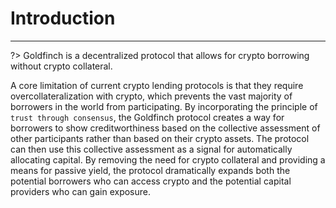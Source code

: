 # Introduction
---

?> Goldfinch is a decentralized protocol that allows for crypto borrowing without
crypto collateral.

A core limitation of current crypto lending protocols is that they require
overcollateralization with crypto, which prevents the vast majority of borrowers in the
world from participating. By incorporating the principle of `trust through consensus`,
the Goldfinch protocol creates a way for borrowers to show creditworthiness based on
the collective assessment of other participants rather than based on their crypto assets.
The protocol can then use this collective assessment as a signal for automatically
allocating capital. By removing the need for crypto collateral and providing a means for
passive yield, the protocol dramatically expands both the potential borrowers who can
access crypto and the potential capital providers who can gain exposure.